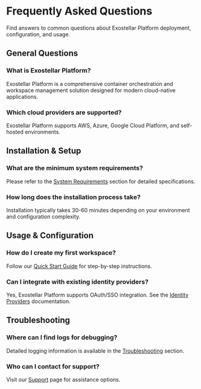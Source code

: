 # Frequently Asked Questions

Find answers to common questions about Exostellar Platform deployment, configuration, and usage.

## General Questions

### What is Exostellar Platform?
Exostellar Platform is a comprehensive container orchestration and workspace management solution designed for modern cloud-native applications.

### Which cloud providers are supported?
Exostellar Platform supports AWS, Azure, Google Cloud Platform, and self-hosted environments.

## Installation & Setup

### What are the minimum system requirements?
Please refer to the [System Requirements](install-guide/system-requirements.md) section for detailed specifications.

### How long does the installation process take?
Installation typically takes 30-60 minutes depending on your environment and configuration complexity.

## Usage & Configuration

### How do I create my first workspace?
Follow our [Quick Start Guide](user-guide/quick-start/index.md) for step-by-step instructions.

### Can I integrate with existing identity providers?
Yes, Exostellar Platform supports OAuth/SSO integration. See the [Identity Providers](admin-guide/identity-providers/index.md) documentation.

## Troubleshooting

### Where can I find logs for debugging?
Detailed logging information is available in the [Troubleshooting](troubleshooting.md) section.

### Who can I contact for support?
Visit our [Support](support.md) page for assistance options.
